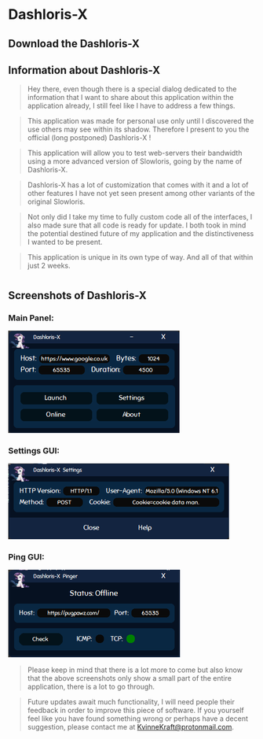 # Dashloris-X
## Download the Dashloris-X

## Information about Dashloris-X
>Hey there, even though there is a special dialog dedicated
>to the information that I want to share about this application
>within the application already, I still feel like I have to
>address a few things.

>This application was made for personal use only until I discovered
>the use others may see within its shadow.  Therefore I present to
>you the official (long postponed) Dashloris-X !

>This application will allow you to test web-servers their bandwidth using a more
>advanced version of Slowloris, going by the name of Dashloris-X.

>Dashloris-X has a lot of customization that comes with it and a lot
>of other features I have not yet seen present among other variants of
>the original Slowloris.

>Not only did I take my time to fully custom code all of the interfaces, I
>also made sure that all code is ready for update.  I both took in mind the 
>potential destined future of my application and the distinctiveness I wanted
>to be present.  

>This application is unique in its own type of way.  And all of that within
>just 2 weeks.
#
## Screenshots of Dashloris-X
### Main Panel:
![Main GUI](Screenshots/main-gui.png)
### Settings GUI:
![Settings GUI](Screenshots/settings-gui.png)
### Ping GUI:
![Ping GUI](Screenshots/ping-gui.png)

>Please keep in mind that there is a lot more to come but also
>know that the above screenshots only show a small part of the 
>entire application, there is a lot to go through.  

>Future updates await much functionality, I will need people their 
>feedback in order to improve this piece of software.  If you yourself
>feel like you have found something wrong or perhaps have a decent
>suggestion, please contact me at KvinneKraft@protonmail.com.